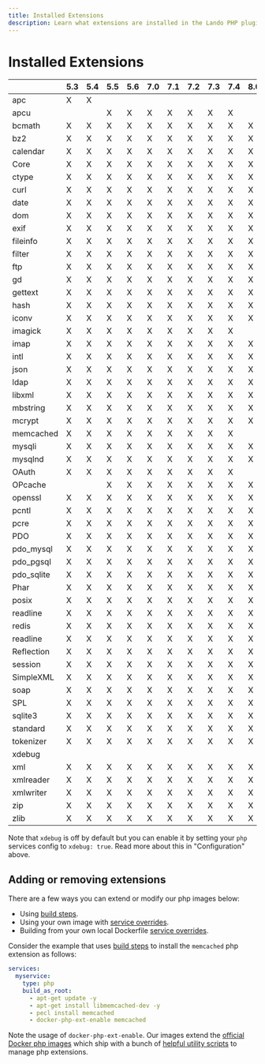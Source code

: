 ```yaml
---
title: Installed Extensions
description: Learn what extensions are installed in the Lando PHP plugin
---
```


# Installed Extensions

|           | 5.3 | 5.4 | 5.5 | 5.6 | 7.0 | 7.1 | 7.2 | 7.3 | 7.4 | 8.0 | 8.1 | 8.2 |
| --        | --- | --- | --- | --- | --- | --- | --- | --- | --- | --- | --- | --- |
| apc       |  X  |  X  |     |     |     |     |     |     |     |     |     |     |
| apcu      |     |     |  X  |  X  |  X  |  X  |  X  |  X  |  X  |     |     |     |
| bcmath    |  X  |  X  |  X  |  X  |  X  |  X  |  X  |  X  |  X  |  X  |  X  |  X  |
| bz2       |  X  |  X  |  X  |  X  |  X  |  X  |  X  |  X  |  X  |  X  |  X  |  X  |
| calendar  |  X  |  X  |  X  |  X  |  X  |  X  |  X  |  X  |  X  |  X  |  X  |  X  |
| Core      |  X  |  X  |  X  |  X  |  X  |  X  |  X  |  X  |  X  |  X  |  X  |  X  |
| ctype     |  X  |  X  |  X  |  X  |  X  |  X  |  X  |  X  |  X  |  X  |  X  |  X  |
| curl      |  X  |  X  |  X  |  X  |  X  |  X  |  X  |  X  |  X  |  X  |  X  |  X  |
| date      |  X  |  X  |  X  |  X  |  X  |  X  |  X  |  X  |  X  |  X  |  X  |  X  |
| dom       |  X  |  X  |  X  |  X  |  X  |  X  |  X  |  X  |  X  |  X  |  X  |  X  |
| exif      |  X  |  X  |  X  |  X  |  X  |  X  |  X  |  X  |  X  |  X  |  X  |  X  |
| fileinfo  |  X  |  X  |  X  |  X  |  X  |  X  |  X  |  X  |  X  |  X  |  X  |  X  |
| filter    |  X  |  X  |  X  |  X  |  X  |  X  |  X  |  X  |  X  |  X  |  X  |  X  |
| ftp       |  X  |  X  |  X  |  X  |  X  |  X  |  X  |  X  |  X  |  X  |  X  |  X  |
| gd        |  X  |  X  |  X  |  X  |  X  |  X  |  X  |  X  |  X  |  X  |  X  |  X  |
| gettext   |  X  |  X  |  X  |  X  |  X  |  X  |  X  |  X  |  X  |  X  |  X  |  X  |
| hash      |  X  |  X  |  X  |  X  |  X  |  X  |  X  |  X  |  X  |  X  |  X  |  X  |
| iconv     |  X  |  X  |  X  |  X  |  X  |  X  |  X  |  X  |  X  |  X  |  X  |  X  |
| imagick   |  X  |  X  |  X  |  X  |  X  |  X  |  X  |  X  |  X  |     |     |     |
| imap      |  X  |  X  |  X  |  X  |  X  |  X  |  X  |  X  |  X  |  X  |  X  |  X  |
| intl      |  X  |  X  |  X  |  X  |  X  |  X  |  X  |  X  |  X  |  X  |  X  |  X  |
| json      |  X  |  X  |  X  |  X  |  X  |  X  |  X  |  X  |  X  |  X  |  X  |  X  |
| ldap      |  X  |  X  |  X  |  X  |  X  |  X  |  X  |  X  |  X  |  X  |  X  |  X  |
| libxml    |  X  |  X  |  X  |  X  |  X  |  X  |  X  |  X  |  X  |  X  |  X  |  X  |
| mbstring  |  X  |  X  |  X  |  X  |  X  |  X  |  X  |  X  |  X  |  X  |  X  |  X  |
| mcrypt    |  X  |  X  |  X  |  X  |  X  |  X  |  X  |  X  |  X  |  X  |  X  |  X  |
| memcached |  X  |  X  |  X  |  X  |  X  |  X  |  X  |  X  |  X  |     |     |     |
| mysqli    |  X  |  X  |  X  |  X  |  X  |  X  |  X  |  X  |  X  |  X  |  X  |  X  |
| mysqlnd   |  X  |  X  |  X  |  X  |  X  |  X  |  X  |  X  |  X  |  X  |  X  |  X  |
| OAuth     |  X  |  X  |  X  |  X  |  X  |  X  |  X  |  X  |  X  |     |     |     |
| OPcache   |     |     |  X  |  X  |  X  |  X  |  X  |  X  |  X  |  X  |  X  |  X  |
| openssl   |  X  |  X  |  X  |  X  |  X  |  X  |  X  |  X  |  X  |  X  |  X  |  X  |
| pcntl     |  X  |  X  |  X  |  X  |  X  |  X  |  X  |  X  |  X  |  X  |  X  |  X  |
| pcre      |  X  |  X  |  X  |  X  |  X  |  X  |  X  |  X  |  X  |  X  |  X  |  X  |
| PDO       |  X  |  X  |  X  |  X  |  X  |  X  |  X  |  X  |  X  |  X  |  X  |  X  |
| pdo_mysql |  X  |  X  |  X  |  X  |  X  |  X  |  X  |  X  |  X  |  X  |  X  |  X  |
| pdo_pgsql |  X  |  X  |  X  |  X  |  X  |  X  |  X  |  X  |  X  |  X  |  X  |  X  |
| pdo_sqlite|  X  |  X  |  X  |  X  |  X  |  X  |  X  |  X  |  X  |  X  |  X  |  X  |
| Phar      |  X  |  X  |  X  |  X  |  X  |  X  |  X  |  X  |  X  |  X  |  X  |  X  |
| posix     |  X  |  X  |  X  |  X  |  X  |  X  |  X  |  X  |  X  |  X  |  X  |  X  |
| readline  |  X  |  X  |  X  |  X  |  X  |  X  |  X  |  X  |  X  |  X  |  X  |  X  |
| redis     |  X  |  X  |  X  |  X  |  X  |  X  |  X  |  X  |  X  |  X  |  X  |  X  |
| readline  |  X  |  X  |  X  |  X  |  X  |  X  |  X  |  X  |  X  |  X  |  X  |  X  |
| Reflection|  X  |  X  |  X  |  X  |  X  |  X  |  X  |  X  |  X  |  X  |  X  |  X  |
| session   |  X  |  X  |  X  |  X  |  X  |  X  |  X  |  X  |  X  |  X  |  X  |  X  |
| SimpleXML |  X  |  X  |  X  |  X  |  X  |  X  |  X  |  X  |  X  |  X  |  X  |  X  |
| soap      |  X  |  X  |  X  |  X  |  X  |  X  |  X  |  X  |  X  |  X  |  X  |  X  |
| SPL       |  X  |  X  |  X  |  X  |  X  |  X  |  X  |  X  |  X  |  X  |  X  |  X  |
| sqlite3   |  X  |  X  |  X  |  X  |  X  |  X  |  X  |  X  |  X  |  X  |  X  |  X  |
| standard  |  X  |  X  |  X  |  X  |  X  |  X  |  X  |  X  |  X  |  X  |  X  |  X  |
| tokenizer |  X  |  X  |  X  |  X  |  X  |  X  |  X  |  X  |  X  |  X  |  X  |  X  |
| xdebug    |     |     |     |     |     |     |     |     |     |     |     |     |
| xml       |  X  |  X  |  X  |  X  |  X  |  X  |  X  |  X  |  X  |  X  |  X  |  X  |
| xmlreader |  X  |  X  |  X  |  X  |  X  |  X  |  X  |  X  |  X  |  X  |  X  |  X  |
| xmlwriter |  X  |  X  |  X  |  X  |  X  |  X  |  X  |  X  |  X  |  X  |  X  |  X  |
| zip       |  X  |  X  |  X  |  X  |  X  |  X  |  X  |  X  |  X  |  X  |  X  |  X  |
| zlib      |  X  |  X  |  X  |  X  |  X  |  X  |  X  |  X  |  X  |  X  |  X  |  X  |

Note that `xdebug` is off by default but you can enable it by setting your `php` services config to `xdebug: true`. Read more about this in "Configuration" above.

## Adding or removing extensions

There are a few ways you can extend or modify our php images below:

* Using [build steps](https://docs.lando.dev/config/services.html#build-steps).
* Using your own image with [service overrides](https://docs.lando.dev/config/services.html#overrides).
* Building from your own local Dockerfile [service overrides](https://docs.lando.dev/config/services.html#using-dockerfiles).

Consider the example that uses [build steps](https://docs.lando.dev/config/services.html#build-steps) to install the `memcached` php extension as follows:

```yaml
services:
  myservice:
    type: php
    build_as_root:
      - apt-get update -y
      - apt-get install libmemcached-dev -y
      - pecl install memcached
      - docker-php-ext-enable memcached
```

Note the usage of `docker-php-ext-enable`. Our images extend the [official Docker php images](https://hub.docker.com/r/library/php) which ship with a bunch of [helpful utility scripts](https://github.com/docker-library/php) to manage php extensions.

